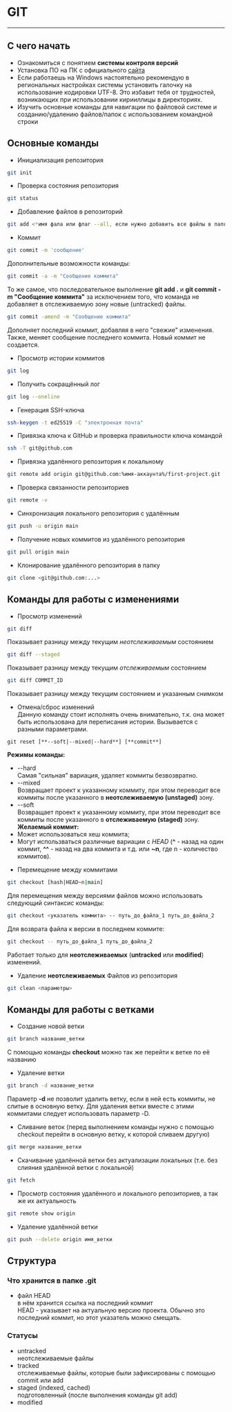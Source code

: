 # GIT
---
## С чего начать  
* Ознакомиться с понятием **системы контроля версий**  
* Установка ПО на ПК с официального [сайта](https://git-scm.com/downloads)  
* Если работаешь на Windows настоятельно рекомендую в региональных настройках системы установить галочку на использование кодировки UTF-8. Это избавит тебя от трудностей, возникающих при использовании кирииллицы в директориях.  
* Изучить основные команды для навигации по файловой системе и созданию/удалению файлов/папок с использованием командной строки  
## Основные команды  
- Инициализация репозитория  
```bash
git init
```
- Проверка состояния репозитория  
```bash
git status
```
- Добавление файлов в репозиторий  
```bash
git add <*имя фала или флаг --all, если нужно добавить все файлы в папке*>
```
- Коммит  
```bash
git commit -m 'сообщение'
```
Дополнительные возможности команды:  
```bash
git commit -a -m "Сообщение коммита"
```
То же самое, что последовательное выполнение **git add .** и **git commit -m "Сообщение коммита"** за исключением того, что команда не добавляет в отслеживаемую зону новые (untracked) файлы.  
```bash
git commit -amend -m "Сообщение коммита"
```
Дополняет последний коммит, добавляя в него "свежие" изменения. Также, меняет сообщение последнего коммита. Новый коммит не создается.  
- Просмотр истории коммитов  
```bash
git log
```
- Получить сокращённый лог
```bash
git log --oneline
```
- Генерация SSH-ключа  
```bash
ssh-keygen -t ed25519 -C "электронная почта"
```
- Привязка ключа к GitHub и проверка правильности ключа командой  
```bash
ssh -T git@github.com
```
- Привязка удалённого репозитория к локальному  
```bash
git remote add origin git@github.com:%имя-аккаунта%/first-project.git
```
- Проверка связанности репозиториев  
```bash
git remote -v
```
- Синхронизация локального репозитория с удалённым  
```bash
git push -u origin main
```
- Получение новых коммитов из удалённого репозитория  
```bash
git pull origin main
```
- Клонирование удалённого репозитория в папку
```bash
git clone <git@github.com:...>
```
## Команды для работы с изменениями  
- Просмотр изменений  
```bash
git diff
```
Показывает разницу между текущим *неотслеживаемым* состоянием  
```bash
git diff --staged
```
Показывает разницу между текущим *отслеживаемым* состоянием  
```bash
git diff COMMIT_ID
```
Показывает разницу между текущим состоянием и указанным снимком  
- Отмена/сброс изменений  
Данную команду стоит исполнять очень внимательно, т.к. она может быть использована для переписания истории. Вызывается с разными параметрами.  
```
git reset [**--soft|--mixed|--hard**] [**commit**]
```
**Режимы команды:**  
* --hard  
Самая "сильная" вариация, удаляет коммиты безвозвратно.  
* --mixed  
Возвращает проект к указанному коммиту, при этом переводит все коммиты после указанного в **неотслеживаемую (unstaged)** зону.  
* --soft  
Возвращает проект к указанному коммиту, при этом переводит все коммиты после указанного в **отслеживаемую (staged)** зону.  
**Желаемый коммит:**  
* Может использоваться хеш коммита;
* Могут использваться различные вариации с *HEAD* (**^** - назад на один коммит, **^^** - назад на два коммита и т.д. или **~n**, где n - количество коммитов).  
- Перемещение между коммитами  
```bash
git checkout [hash|HEAD~n|main]
```
Для перемещения между версиями файлов можно использовать следующий синтаксис команды:  
```bash
git checkout <указатель коммита> -- путь_до_файла_1 путь_до_файла_2
```
Для возврата файла к версии в последнем коммите:  
```bash
git checkout -- путь_до_файла_1 путь_до_файла_2
```
Работает только для **неотслеживаемых** (**untracked** или **modified**) изменений.  
- Удаление **неотслеживаемых** Файлов из репозитория
```bash
git clean <параметры>
```
## Команды для работы с ветками  
- Создание новой ветки  
```bash
git branch название_ветки
```
С помощью команды **checkout** можно так же перейти к ветке по её названию  
- Удаление ветки  
```bash
git branch -d название_ветки
```
Параметр **-d** не позволит удалить ветку, если в ней есть коммиты, не слитые в основную ветку. Для удаления ветки вместе с этими коммитами следует использовать параметр -D.  
- Сливание веток (перед выполнением команды нужно с помощью checkout перейти в основную ветку, к которой сливаем другую)  
```bash
git merge название_ветки
```
- Скачивание удалённой ветки без актуализации локальных (т.е. без слияния удалённой ветки с локальной)  
```bash
git fetch
```
- Просмотр состояния удалённого и локального репозиториев, а так же их актуальность
```bash
git remote show origin
```
- Удаление удалённой ветки
```bash
git push --delete origin имя_ветки
```
## Структура  
### Что хранится в папке .git  
- файл HEAD  
в нём хранится ссылка на последний коммит  
HEAD - указывает на актуальную версию проекта. Обычно это последний коммит, но этот указатель можно смещать.  
### Статусы  
* untracked  
неотслеживаемые файлы
* tracked  
отслеживаемые файлы, которые были зафиксированы с помощью commit или add
* staged (indexed, cached)  
подготовленный (после выполнения команды git add)
* modified